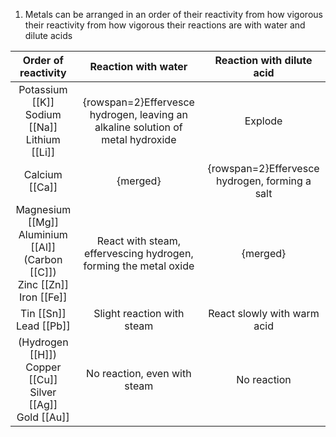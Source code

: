 1. Metals can be arranged in an order of their reactivity from how vigorous their reactivity from how vigorous their reactions are with water and dilute acids

|                                Order of reactivity                                 |                              Reaction with water                              |           Reaction with dilute acid          |
|:----------------------------------------------------------------------------------:|:-----------------------------------------------------------------------------:|:--------------------------------------------:|
|                 Potassium [[K]]<br>Sodium [[Na]]<br>Lithium [[Li]]                 |{rowspan=2}Effervesce hydrogen, leaving an alkaline solution of metal hydroxide|                   Explode                    |
|                                   Calcium [[Ca]]                                   |{merged}                                                                       |{rowspan=2}Effervesce hydrogen, forming a salt|
|Magnesium [[Mg]]<br>Aluminium [[Al]]<br>(Carbon [[C]])<br>Zinc [[Zn]]<br>Iron [[Fe]]|       React with steam, effervescing hydrogen, forming the metal oxide        |{merged}                                      |
|                             Tin [[Sn]]<br>Lead [[Pb]]                              |                          Slight reaction with steam                           |         React slowly with warm acid          |
|         (Hydrogen [[H]])<br>Copper [[Cu]]<br>Silver [[Ag]]<br>Gold [[Au]]          |                         No reaction, even with steam                          |                 No reaction                  |

